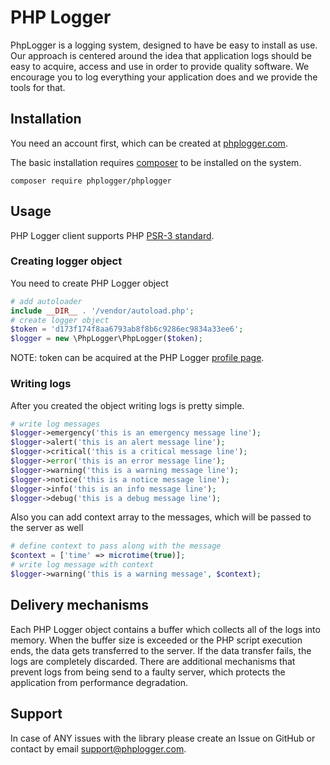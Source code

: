 # PHP Logger
PhpLogger is a logging system, designed to have be easy to install as use. 
Our approach is centered around the idea that application logs should be easy to acquire, 
access and use in order to provide quality software. We encourage you to log everything your 
application does and we provide the tools for that.

## Installation

You need an account first, which can be created at <a href="https://phplogger.com">phplogger.com</a>.

The basic installation requires <a href="https://getcomposer.org/download/">composer</a> to be installed on the system.

```shell
composer require phplogger/phplogger
```

## Usage

PHP Logger client supports PHP <a href="https://www.php-fig.org/psr/psr-3/#3-psrlogloggerinterface">PSR-3 standard</a>.

### Creating logger object

You need to create PHP Logger object
```php
# add autoloader
include __DIR__ . '/vendor/autoload.php';
# create logger object
$token = 'd173f174f8aa6793ab8f8b6c9286ec9834a33ee6';
$logger = new \PhpLogger\PhpLogger($token);
```

NOTE: token can be acquired at the PHP Logger <a href="https://phplogger/profile">profile page</a>.

### Writing logs

After you created the object writing logs is pretty simple.

```php
# write log messages
$logger->emergency('this is an emergency message line');
$logger->alert('this is an alert message line');
$logger->critical('this is a critical message line');
$logger->error('this is an error message line');
$logger->warning('this is a warning message line');
$logger->notice('this is a notice message line');
$logger->info('this is an info message line');
$logger->debug('this is a debug message line');
```

Also you can add context array to the messages, which will be passed to the server as well
```php
# define context to pass along with the message
$context = ['time' => microtime(true)];
# write log message with context
$logger->warning('this is a warning message', $context);
```

## Delivery mechanisms

Each PHP Logger object contains a buffer which collects all of the logs into memory.
When the buffer size is exceeded or the PHP script execution ends, the data gets transferred to the server.
If the data transfer fails, the logs are completely discarded. 
There are additional mechanisms that prevent logs from being send to a faulty server, which protects the application
from performance degradation. 

## Support

In case of ANY issues with the library please create an Issue on GitHub 
or contact by email <a href="mailto:support@phplogger.com">support@phplogger.com</a>.